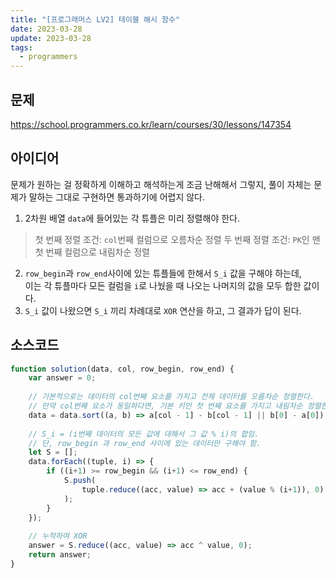 ```yaml
---
title: "[프로그래머스 LV2] 테이블 해시 함수"
date: 2023-03-28
update: 2023-03-28
tags:
  - programmers
---
```


## 문제
https://school.programmers.co.kr/learn/courses/30/lessons/147354

## 아이디어
문제가 원하는 걸 정확하게 이해하고 해석하는게 조금 난해해서 그렇지, 풀이 자체는 문제가 말하는 그대로 구현하면 통과하기에 어렵지 않다.
1. 2차원 배열 `data`에 들어있는 각 튜플은 미리 정렬해야 한다.
> 첫 번째 정렬 조건: `col`번째 컬럼으로 오름차순 정렬
> 두 번째 정렬 조건: `PK`인 맨 첫 번째 컬럼으로 내림차순 정렬
2. `row_begin`과 `row_end`사이에 있는 튜플들에 한해서 `S_i` 값을 구해야 하는데,  
이는 각 튜플마다 모든 컬럼을 `i`로 나눴을 때 나오는 나머지의 값을 모두 합한 값이다.
3. `S_i` 값이 나왔으면 `S_i` 끼리 차례대로 `XOR` 연산을 하고, 그 결과가 답이 된다.

## 소스코드
```js
function solution(data, col, row_begin, row_end) {
    var answer = 0;
    
    // 기본적으로는 데이터의 col번째 요소를 가지고 전체 데이터를 오름차순 정렬한다.
    // 만약 col번째 요소가 동일하다면, 기본 키인 첫 번째 요소를 가지고 내림차순 정렬한다.
    data = data.sort((a, b) => a[col - 1] - b[col - 1] || b[0] - a[0]);
    
    // S_i = (i번째 데이터의 모든 값에 대해서 그 값 % i)의 합임.
    // 단, row_begin 과 row_end 사이에 있는 데이터만 구해야 함.
    let S = [];
    data.forEach((tuple, i) => {
        if ((i+1) >= row_begin && (i+1) <= row_end) {
            S.push(
                tuple.reduce((acc, value) => acc + (value % (i+1)), 0)
            );
        }
    });
    
    // 누적하여 XOR
    answer = S.reduce((acc, value) => acc ^ value, 0);
    return answer;
}
```